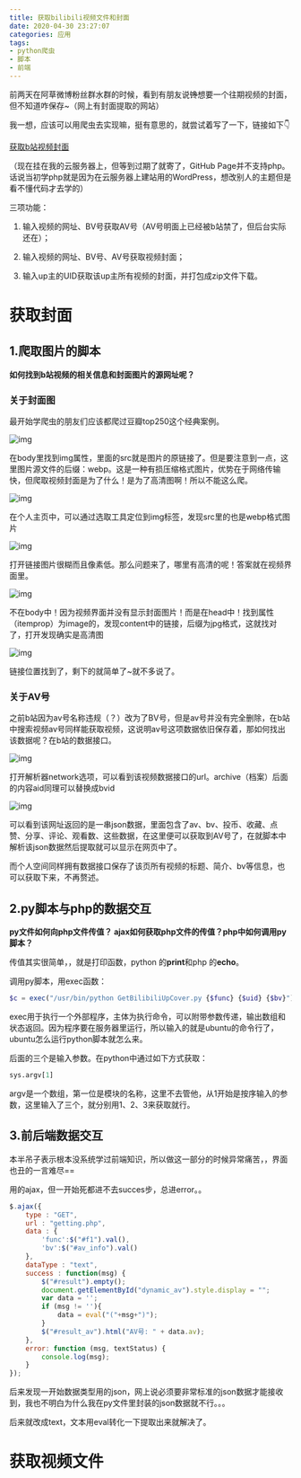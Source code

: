 ```yaml
---
title: 获取bilibili视频文件和封面
date: 2020-04-30 23:27:07
categories: 应用
tags:
- python爬虫
- 脚本
- 前端
---
```


前两天在阿草微博粉丝群水群的时候，看到有朋友说~~馋~~想要一个往期视频的封面，但不知道咋保存~（网上有封面提取的网站）

我一想，应该可以用爬虫去实现嘛，挺有意思的，就尝试着写了一下，链接如下👇

[获取b站视频封面](http://www.hanhan0223.cn/TextProject/BilibiliGetting/bilibili.php)

（现在挂在我的云服务器上，但等到过期了就寄了，GitHub Page并不支持php。话说当初学php就是因为在云服务器上建站用的WordPress，想改别人的主题但是看不懂代码才去学的）

三项功能：

1. 输入视频的网址、BV号获取AV号（AV号明面上已经被b站禁了，但后台实际还在）；
2. 输入视频的网址、BV号、AV号获取视频封面；

3. 输入up主的UID获取该up主所有视频的封面，并打包成zip文件下载。



# 获取封面



## 1.爬取图片的脚本

**如何找到b站视频的相关信息和封面图片的源网址呢？**



### 关于封面图

最开始学爬虫的朋友们应该都爬过豆瓣top250这个经典案例。

![img](获取bilibili视频文件和封面/html0-1024x394.png)

在body里找到img属性，里面的src就是图片的原链接了。但是要注意到一点，这里图片源文件的后缀：webp。这是一种有损压缩格式图片，优势在于网络传输快，但爬取视频封面是为了什么！是为了高清图啊！所以不能这么爬。

![img](获取bilibili视频文件和封面/html0.5-1024x388.png)

在个人主页中，可以通过选取工具定位到img标签，发现src里的也是webp格式图片

![img](获取bilibili视频文件和封面/src1-1024x470.png)

打开链接图片很糊而且像素低。那么问题来了，哪里有高清的呢！答案就在视频界面里。

![img](http://www.hanhan0223.cn/wp-content/uploads/2020/04/html2-1024x415.png)

不在body中！因为视频界面并没有显示封面图片！而是在head中！找到属性（itemprop）为image的，发现content中的链接，后缀为jpg格式，这就找对了，打开发现确实是高清图

![img](获取bilibili视频文件和封面/src2-1024x479.png)

链接位置找到了，剩下的就简单了~就不多说了。



### 关于AV号

之前b站因为av号名称违规（？）改为了BV号，但是av号并没有完全删除，在b站中搜索视频av号同样能获取视频，这说明av号这项数据依旧保存着，那如何找出该数据呢？在b站的数据接口。

![img](获取bilibili视频文件和封面/link1-1024x378.png)

打开解析器network选项，可以看到该视频数据接口的url。archive（档案）后面的内容aid同理可以替换成bvid

![img](获取bilibili视频文件和封面/data1.png)

可以看到该网址返回的是一串json数据，里面包含了av、bv、投币、收藏、点赞、分享、评论、观看数、这些数据，在这里便可以获取到AV号了，在就脚本中解析该json数据然后提取就可以显示在网页中了。

而个人空间同样拥有数据接口保存了该页所有视频的标题、简介、bv等信息，也可以获取下来，不再赘述。



## 2.py脚本与php的数据交互

**py文件如何向php文件传值？ ajax如何获取php文件的传值？php中如何调用py脚本？**

传值其实很简单，，就是打印函数，python 的**print**和php 的**echo**。

调用py脚本，用exec函数：

```php
$c = exec("/usr/bin/python GetBilibiliUpCover.py {$func} {$uid} {$bv}");
```

exec用于执行一个外部程序，主体为执行命令，可以附带参数传递，输出数组和状态返回。因为程序要在服务器里运行，所以输入的就是ubuntu的命令行了，ubuntu怎么运行python脚本就怎么来。

后面的三个是输入参数。在python中通过如下方式获取：

```python
sys.argv[1]
```

argv是一个数组，第一位是模块的名称，这里不去管他，从1开始是按序输入的参数，这里输入了三个，就分别用1、2、3来获取就行。



## 3.前后端数据交互

本半吊子表示根本没系统学过前端知识，所以做这一部分的时候异常痛苦，，界面也丑的一言难尽==

用的ajax，但一开始死都进不去succes步，总进error。。

```javascript
$.ajax({
    type : "GET",
    url : "getting.php",
    data : {
        'func':$("#f1").val(),
        'bv':$("#av_info").val()
    },
    dataType : "text",
    success : function(msg) {
        $("#result").empty();
        document.getElementById("dynamic_av").style.display = "";
        var data = '';
        if (msg != ''){
        	data = eval("("+msg+")");
    	}
    	$("#result_av").html("AV号: " + data.av);
    },
    error: function (msg, textStatus) {
    	console.log(msg);
    }
});
```

后来发现一开始数据类型用的json，网上说必须要非常标准的json数据才能接收到，我也不明白为什么我在py文件里封装的json数据就不行。。。

后来就改成text，文本用eval转化一下提取出来就解决了。



# 获取视频文件



